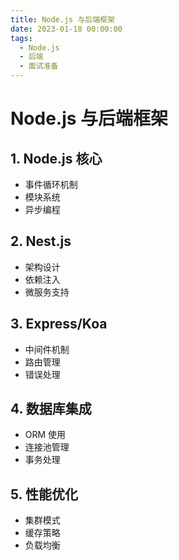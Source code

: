 ```yaml
---
title: Node.js 与后端框架
date: 2023-01-18 00:00:00
tags: 
  - Node.js
  - 后端
  - 面试准备
---
```


# Node.js 与后端框架

## 1. Node.js 核心
- 事件循环机制
- 模块系统
- 异步编程

## 2. Nest.js
- 架构设计
- 依赖注入
- 微服务支持

## 3. Express/Koa
- 中间件机制
- 路由管理
- 错误处理

## 4. 数据库集成
- ORM 使用
- 连接池管理
- 事务处理

## 5. 性能优化
- 集群模式
- 缓存策略
- 负载均衡
